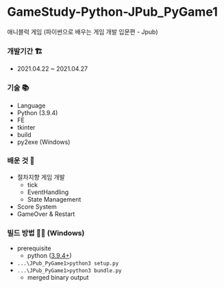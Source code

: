 # GameStudy-Python-JPub_PyGame1
애니블럭 게임 (파이썬으로 배우는 게임 개발 입문편 - Jpub)

### 개발기간 🏗️
* 2021.04.22 ~ 2021.04.27
   
### 기술 📚
* Language
 * Python (3.9.4)
* FE
 * tkinter
* build
 * py2exe (Windows)

### 배운 것 📖
* 절차지향 게임 개발
  * tick
  * EventHandling
  * State Management
* Score System
* GameOver & Restart

### 빌드 방법 👷‍♂️ (Windows)
 * prerequisite
   * python ([3.9.4+](https://www.python.org/downloads/))
 * `...\JPub_PyGame1>python3 setup.py`
 * `...\JPub_PyGame1>python3 bundle.py`
   * merged binary output
